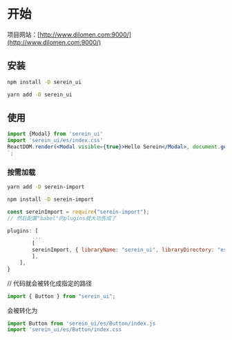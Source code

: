 # 开始

项目网站：[http://www.dilomen.com:9000/](http://www.dilomen.com:9000/)

## 安装

```bash
npm install -D serein_ui
```

```bash
yarn add -D serein_ui
```

## 使用

```jsx
import {Modal} from 'serein_ui'
import 'serein_ui/es/index.css'
ReactDOM.render(<Modal visible={true}>Hello Serein</Modal>, document.getElementById('root'))
`;
```

### 按需加载

```bash
yarn add -D serein-import
```

```bash
npm install -D serein-import
```

```js
const sereinImport = require("serein-import");
// 然后配置"babel"的plugins就大功告成了

plugins: [
        ...
        [
        sereinImport, { libraryName: "serein_ui", libraryDirectory: "es"},
        ],
    ],
}
```

// 代码就会被转化成指定的路径

```js
import { Button } from "serein_ui";
```

会被转化为

```js
import Button from 'serein_ui/es/Button/index.js
import 'serein_ui/es/Button/index.css
```

